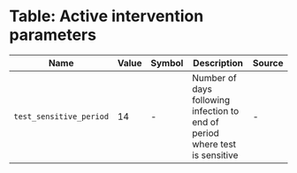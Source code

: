 # Table: Active intervention parameters				
| Name | Value | Symbol | Description | Source | 
|  ---- | ---- | ---- | ---- | ---- |
| `test_sensitive_period` | 14 | - | Number of days following infection to end of period where test is sensitive | - |